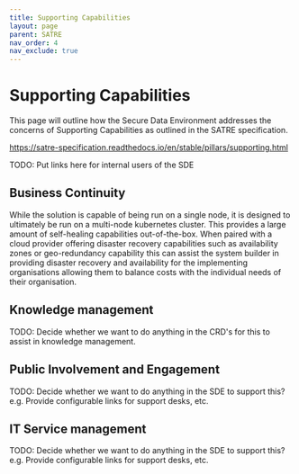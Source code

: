 ```yaml
---
title: Supporting Capabilities
layout: page
parent: SATRE
nav_order: 4
nav_exclude: true
---
```


# Supporting Capabilities
This page will outline how the Secure Data Environment addresses the concerns of Supporting Capabilities as outlined in the SATRE specification.

https://satre-specification.readthedocs.io/en/stable/pillars/supporting.html

TODO: Put links here for internal users of the SDE

## Business Continuity
While the solution is capable of being run on a single node, it is designed to ultimately be run on a multi-node kubernetes cluster. This provides a large amount of self-healing capabilities out-of-the-box. When paired with a cloud provider offering disaster recovery capabilities such as availability zones or geo-redundancy capability this can assist the system builder in providing disaster recovery and availability for the implementing organisations allowing them to balance costs with the individual needs of their organisation.  

## Knowledge management
TODO: Decide whether we want to do anything in the CRD's for this to assist in knowledge management.

## Public Involvement and Engagement
TODO: Decide whether we want to do anything in the SDE to support this? e.g. Provide configurable links for support desks, etc. 

## IT Service management
TODO: Decide whether we want to do anything in the SDE to support this? e.g. Provide configurable links for support desks, etc. 

